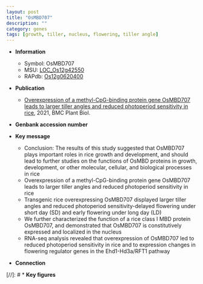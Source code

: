 ```yaml
---
layout: post
title: "OsMBD707"
description: ""
category: genes
tags: [growth, tiller, nucleus, flowering, tiller angle]
---
```


* **Information**  
    + Symbol: OsMBD707  
    + MSU: [LOC_Os12g42550](http://rice.plantbiology.msu.edu/cgi-bin/ORF_infopage.cgi?orf=LOC_Os12g42550)  
    + RAPdb: [Os12g0620400](http://rapdb.dna.affrc.go.jp/viewer/gbrowse_details/irgsp1?name=Os12g0620400)  

* **Publication**  
    + [Overexpression of a methyl-CpG-binding protein gene OsMBD707 leads to larger tiller angles and reduced photoperiod sensitivity in rice](http://www.ncbi.nlm.nih.gov/pubmed?term=Overexpression+of+a+methyl-CpG-binding+protein+gene+OsMBD707+leads+to+larger+tiller+angles+and+reduced+photoperiod+sensitivity+in+rice%5BTitle%5D), 2021, BMC Plant Biol.

* **Genbank accession number**  

* **Key message**  
    + Conclusion: The results of this study suggested that OsMBD707 plays important roles in rice growth and development, and should lead to further studies on the functions of OsMBD proteins in growth, development, or other molecular, cellular, and biological processes in rice
    + Overexpression of a methyl-CpG-binding protein gene OsMBD707 leads to larger tiller angles and reduced photoperiod sensitivity in rice
    + Transgenic rice overexpressing OsMBD707 displayed larger tiller angles and reduced photoperiod sensitivity-delayed flowering under short day (SD) and early flowering under long day (LD)
    + We further characterized the function of a rice class I MBD protein OsMBD707, and demonstrated that OsMBD707 is constitutively expressed and localized in the nucleus
    + RNA-seq analysis revealed that overexpression of OsMBD707 led to reduced photoperiod sensitivity in rice and to expression changes in flowering regulator genes in the Ehd1-Hd3a/RFT1 pathway

* **Connection**  

[//]: # * **Key figures**  


